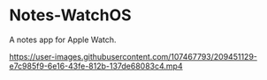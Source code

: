 # Notes-WatchOS

A notes app for Apple Watch.

https://user-images.githubusercontent.com/107467793/209451129-e7c985f9-6e16-43fe-812b-137de68083c4.mp4

